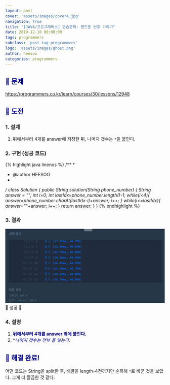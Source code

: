 ```yaml
---
layout: post
cover: 'assets/images/cover4.jpg'
navigation: True
title: "[JAVA/프로그래머스] 연습문제: 핸드폰 번호 가리기"
date: 2019-12-18 00:00:00
tags: programmers
subclass: 'post tag-programmers'
logo: 'assets/images/ghost.png'
author: heesoo
categories: programmers
---
```

## <span style="color:navy">👀 문제</span>
<https://programmers.co.kr/learn/courses/30/lessons/12948>

## <span style="color:navy">👊 도전</span>

### 1. 설계
1. 뒤에서부터 4개를 answer에 저장한 뒤, 나머지 갯수는 `*`을 붙인다.

### 2. 구현 (성공 코드)
{% highlight java linenos %}
/**
 *
 * @author HEESOO
 *
 */
 class Solution {
   public String solution(String phone_number) {
       String answer = "";
       int i=0;
       int lastIdx=phone_number.length()-1;
       while(i<4){
           answer=phone_number.charAt(lastIdx-i)+answer;
           i++;
       }
       while(i<=lastIdx){
           answer="*"+answer;
           i++;
       }
       return answer;
   }
 }
 {% endhighlight %}

### 3. 결과
![실행결과](./assets/images/191218_14.PNG)
🤟 성공 🤟

### 4. 설명
1. **<span style="color:navy">뒤에서부터 4개를 answer 앞에 붙인다.</span>**
2. **<span style="color:navy">나머지 갯수는 전부 *을 넣는다.</span>**

## <span style="color:navy">👏 해결 완료!</span>
어떤 코드는 String을 split한 후, 배열을 length-4전까지만 순회해 `*`로 바꾼 것을 보았다. 그게 더 깔끔한 것 같다.
